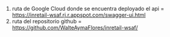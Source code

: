 1. ruta de Google Cloud donde se encuentra deployado el api = https://inretail-wsaf.rj.r.appspot.com/swagger-ui.html
2. ruta del repositorio github = https://github.com/WalteAymaFlores/inretail-wsaf/
